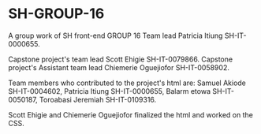 # SH-GROUP-16
A group work of SH front-end GROUP 16
Team lead Patricia Itiung SH-IT-0000655. 

Capstone project's team lead Scott Ehigie SH-IT-0079866. 
Capstone project's Assistant team lead Chiemerie Oguejiofor SH-IT-0058902. 

Team members who contributed to the project's html are:
Samuel Akiode SH-IT-0004602, 
Patricia Itiung SH-IT-0000655, 
Balarm etowa SH-IT-0050187, 
Toroabasi Jeremiah SH-IT-0109316. 

Scott Ehigie and Chiemerie Oguejiofor finalized the html and worked on the CSS. 


